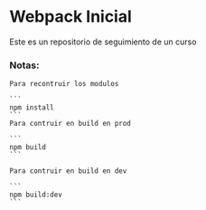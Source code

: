 # Webpack Inicial

Este es un repositorio de seguimiento de un curso 

### Notas: 
    Para recontruir los modulos

    ```
    npm install
    ```
    Para contruir en build en prod

    ```
    npm build
    ```

    Para contruir en build en dev

    ```
    npm build:dev
    ```